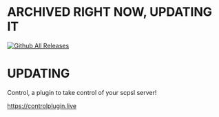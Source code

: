 # ARCHIVED RIGHT NOW, UPDATING IT

[![Github All Releases](https://img.shields.io/github/downloads/Control-Plugin/Control-Exiled/total?color=blueviolet&style=for-the-badge)]()
# UPDATING
Control, a plugin to take control of your scpsl server!

https://controlplugin.live


